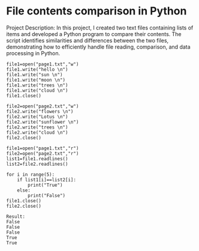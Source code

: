 # File contents comparison in Python
Project Description:
In this project, I created two text files containing lists of items and developed a Python program to compare their contents. The script identifies similarities and differences between the two files, demonstrating how to efficiently handle file reading, comparison, and data processing in Python.
```
file1=open("page1.txt","w")
file1.write("hello \n")
file1.write("sun \n")
file1.write("moon \n")
file1.write("trees \n")
file1.write("cloud \n")
file1.close()

file2=open("page2.txt","w")
file2.write("flowers \n")
file2.write("Lotus \n")
file2.write("sunflower \n")
file2.write("trees \n")
file2.write("cloud \n")
file2.close()
```

```
file1=open("page1.txt","r")
file2=open("page2.txt","r")
list1=file1.readlines()
list2=file2.readlines()

for i in range(5):
    if list1[i]==list2[i]:
        print("True")
    else:
        print("False")
file1.close()
file2.close()
```
```
Result:
False
False
False
True
True
```
